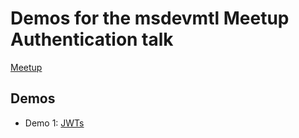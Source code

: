 # Demos for the msdevmtl Meetup Authentication talk

[Meetup](https://www.meetup.com/msdevmtl/events/234230485/)

## Demos

* Demo 1: [JWTs](demo1_jwts)
